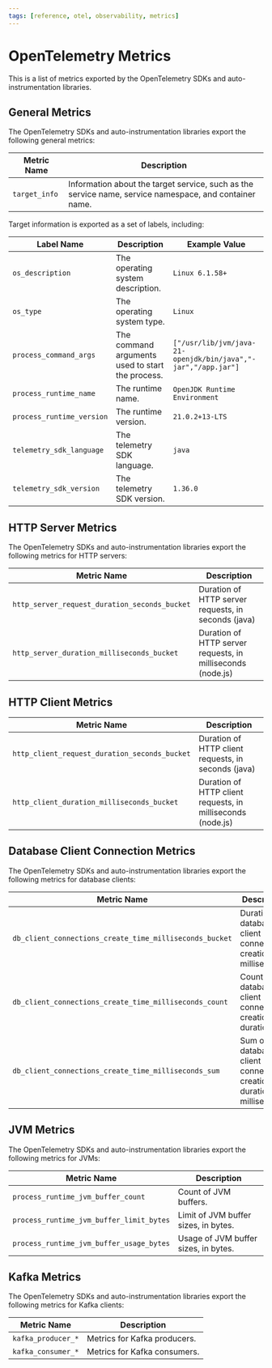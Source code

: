 ```yaml
---
tags: [reference, otel, observability, metrics]
---
```


# OpenTelemetry Metrics

This is a list of metrics exported by the OpenTelemetry SDKs and auto-instrumentation libraries.

## General Metrics

The OpenTelemetry SDKs and auto-instrumentation libraries export the following general metrics:

| Metric Name   | Description                                                                                            |
| ------------- | ------------------------------------------------------------------------------------------------------ |
| `target_info` | Information about the target service, such as the service name, service namespace, and container name. |

Target information is exported as a set of labels, including:

| Label Name                | Description                                      | Example Value                                                 |
| ------------------------- | ------------------------------------------------ | ------------------------------------------------------------- |
| `os_description`          | The operating system description.                | `Linux 6.1.58+`                                               |
| `os_type`                 | The operating system type.                       | `Linux`                                                       |
| `process_command_args`    | The command arguments used to start the process. | `["/usr/lib/jvm/java-21-openjdk/bin/java","-jar","/app.jar"]` |
| `process_runtime_name`    | The runtime name.                                | `OpenJDK Runtime Environment`                                 |
| `process_runtime_version` | The runtime version.                             | `21.0.2+13-LTS`                                               |
| `telemetry_sdk_language`  | The telemetry SDK language.                      | `java`                                                        |
| `telemetry_sdk_version`   | The telemetry SDK version.                       | `1.36.0`                                                      |

## HTTP Server Metrics

The OpenTelemetry SDKs and auto-instrumentation libraries export the following metrics for HTTP servers:

| Metric Name                                   | Description                                                 |
| --------------------------------------------- | ----------------------------------------------------------- |
| `http_server_request_duration_seconds_bucket` | Duration of HTTP server requests, in seconds (java)         |
| `http_server_duration_milliseconds_bucket`    | Duration of HTTP server requests, in milliseconds (node.js) |

## HTTP Client Metrics

| Metric Name                                   | Description                                                 |
| --------------------------------------------- | ----------------------------------------------------------- |
| `http_client_request_duration_seconds_bucket` | Duration of HTTP client requests, in seconds (java)         |
| `http_client_duration_milliseconds_bucket`    | Duration of HTTP client requests, in milliseconds (node.js) |

## Database Client Connection Metrics

The OpenTelemetry SDKs and auto-instrumentation libraries export the following metrics for database clients:

| Metric Name                                             | Description                                                            |
| ------------------------------------------------------- | ---------------------------------------------------------------------- |
| `db_client_connections_create_time_milliseconds_bucket` | Duration of database client connection creation, in milliseconds.      |
| `db_client_connections_create_time_milliseconds_count`  | Count of database client connection creations, by duration.            |
| `db_client_connections_create_time_milliseconds_sum`    | Sum of database client connection creation durations, in milliseconds. |

## JVM Metrics

The OpenTelemetry SDKs and auto-instrumentation libraries export the following metrics for JVMs:

| Metric Name                              | Description                          |
| ---------------------------------------- | ------------------------------------ |
| `process_runtime_jvm_buffer_count`       | Count of JVM buffers.                |
| `process_runtime_jvm_buffer_limit_bytes` | Limit of JVM buffer sizes, in bytes. |
| `process_runtime_jvm_buffer_usage_bytes` | Usage of JVM buffer sizes, in bytes. |

## Kafka Metrics

The OpenTelemetry SDKs and auto-instrumentation libraries export the following metrics for Kafka clients:

| Metric Name        | Description                  |
| ------------------ | ---------------------------- |
| `kafka_producer_*` | Metrics for Kafka producers. |
| `kafka_consumer_*` | Metrics for Kafka consumers. |
